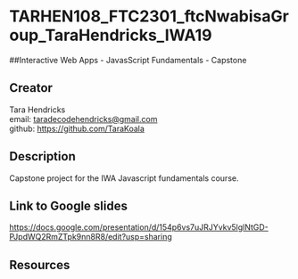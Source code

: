 # TARHEN108_FTC2301_ftcNwabisaGroup_TaraHendricks_IWA19

##Interactive Web Apps - JavasScript Fundamentals - Capstone

## Creator
Tara Hendricks </br>
email: taradecodehendricks@gmail.com </br>
github: https://github.com/TaraKoala </br>

## Description
Capstone project for the IWA Javascript fundamentals course. 

## Link to Google slides
https://docs.google.com/presentation/d/154p6vs7uJRJYvkv5lglNtGD-PJpdWQ2RmZTpk9nn8R8/edit?usp=sharing

## Resources 
